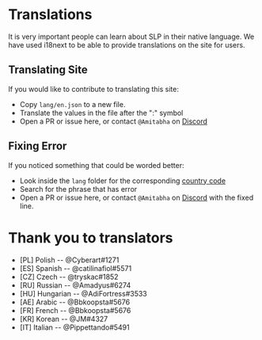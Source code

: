 # Translations

It is very important people can learn about SLP in their native language. We have used i18next to be able to provide translations on the site for users.


## Translating Site

If you would like to contribute to translating this site:

* Copy `lang/en.json` to a new file. 
* Translate the values in the file after the ":" symbol
* Open a PR or issue here, or contact `@Amitabha` on [Discord](https://discord.gg/78rVJcH)

## Fixing Error

If you noticed something that could be worded better:

* Look inside the `lang` folder for the corresponding [country code](https://en.wikipedia.org/wiki/ISO_3166-1_alpha-2#AD)
* Search for the phrase that has error
* Open a PR or issue here, or contact `@Amitabha` on [Discord](https://discord.gg/78rVJcH) with the fixed line.


# Thank you to translators

* [PL] Polish -- @Cyberart#1271
* [ES] Spanish -- @catilinafiol#5571
* [CZ] Czech -- @tryskac#1852
* [RU] Russian -- @Amadyus#6274
* [HU] Hungarian -- @AdiFortress#3533
* [AE] Arabic -- @Bbkoopsta#5676
* [FR] French -- @Bbkoopsta#5676
* [KR] Korean -- @JM#4327
* [IT] Italian -- @Pippettando#5491
